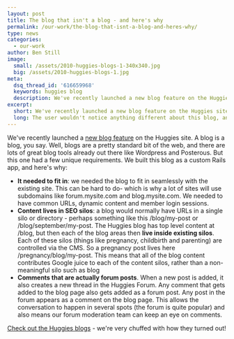 ```yaml
---
layout: post
title: The blog that isn't a blog - and here's why
permalink: /our-work/the-blog-that-isnt-a-blog-and-heres-why/
type: news
categories:
  - our-work
author: Ben Still
image:
  small: /assets/2010-huggies-blogs-1-340x340.jpg
  big: /assets/2010-huggies-blogs-1.jpg
meta:
  dsq_thread_id: '616659968'
  keywords: huggies blog
  description: We've recently launched a new blog feature on the Huggies site. But it's a blog with a difference.
excerpt:
  short: We've recently launched a new blog feature on the Huggies site. But it's a blog with a difference.
  long: The user wouldn't notice anything different about this blog, and that's exactly what we wanted. For it to seamlessly integrate and to retain all that's lovely SEO juice. That's not all that's special about it.
---
```


We've recently launched a [new blog feature](http://www.huggies.com.au/blog) on the Huggies site. A blog is a blog, you say. Well, blogs are a pretty standard bit of the web, and there are lots of great blog tools already out there like Wordpress and Posterous. But this one had a few unique requirements. We built this blog as a custom Rails app, and here's why:

- **It needed to fit in**: we needed the blog to fit in seamlessly with the existing site. This can be hard to do- which is why a lot of sites will use subdomains like forum.mysite.com and blog.mysite.com. We needed to have common URLs, dynamic content and member login sessions.
- **Content lives in SEO silos**: a blog would normally have URLs in a single silo or directory - perhaps something like this /blog/my-post or /blog/september/my-post. The Huggies blog has top level content at /blog, but then each of the blog areas then **live inside existing silos**. Each of these silos (things like pregnancy, childbirth and parenting) are controlled via the CMS. So a pregnancy post lives here /pregnancy/blog/my-post. This means that all of the blog content contributes Google juice to each of the content silos, rather than a non-meaningful silo such as blog
- **Comments that are actually forum posts**. When a new post is added, it also creates a new thread in the Huggies Forum. Any comment that gets added to the blog page also gets added as a forum post. Any post in the forum appears as a comment on the blog page. This allows the conversation to happen in several spots (the forum is quite popular) and also means our forum moderation team can keep an eye on comments.

[Check out the Huggies blogs](http://www.huggies.com.au/blog) - we're very chuffed with how they turned out!

